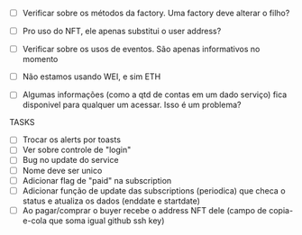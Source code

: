 - [ ] Verificar sobre os métodos da factory. Uma factory deve alterar o filho?

- [ ] Pro uso do NFT, ele apenas substitui o user address?

- [ ] Verificar sobre os usos de eventos. São apenas informativos no momento

- [ ] Não estamos usando WEI, e sim ETH

- [ ] Algumas informações (como a qtd de contas em um dado serviço) fica disponivel para qualquer um acessar. Isso é um problema?


TASKS

- [ ] Trocar os alerts por toasts
- [ ] Ver sobre controle de "login"
- [ ] Bug no update do service
- [ ] Nome deve ser unico
- [ ] Adicionar flag de "paid" na subscription
- [ ] Adicionar função de update das subscriptions (periodica) que checa o status e atualiza os dados (enddate e startdate)
- [ ] Ao pagar/comprar o buyer recebe o address NFT dele (campo de copia-e-cola que soma igual github ssh key)